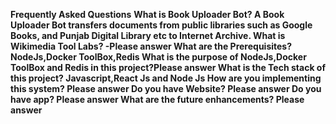 <b>Frequently Asked Questions</b>
<b>What is Book Uploader Bot?<b>
A Book Uploader Bot transfers documents from public libraries such as Google Books, and Punjab Digital Library etc to Internet Archive.
<b>What is Wikimedia Tool Labs?<b> -Please answer
<b>What are the Prerequisites?<b>
NodeJs,Docker ToolBox,Redis
<b>What is the purpose of NodeJs,Docker ToolBox and Redis in this project?</b>Please answer
<b>What is the Tech stack of this project?</b>
Javascript,React Js and Node Js
<b>How are you implementing this system? Please answer</b>
<b>Do you have Website?</b> Please answer
<b>Do you have app?</b> Please answer
<b>What are the future enhancements?</b> Please answer